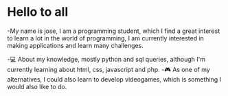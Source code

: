 # Hello to all

-My name is jose, I am a programming student, which I find a great interest to learn a lot in the world of programming, I am currently interested in making applications and learn many challenges.

-:computer: About my knowledge, mostly python and sql queries, although I'm currently learning about html, css, javascript and php.
-:video_game: As one of my alternatives, I could also learn to develop videogames, which is something I would also like to do.
